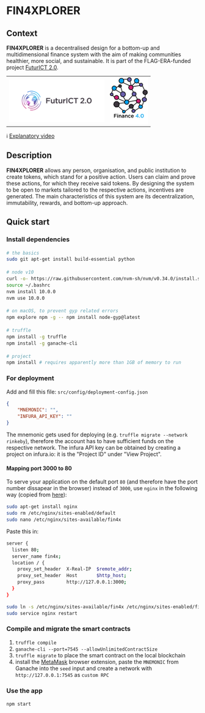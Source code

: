 # FIN4XPLORER

## Context

**FIN4XPLORER** is a decentralised design for a bottom-up and multidimensional finance system with the aim of making communities healthier, more social, and sustainable. It is part of the FLAG-ERA-funded project [FuturICT 2.0](https://futurict2.eu/).

<table border="0"><tr><td>
<a href="https://futurict2.eu/"><img src="public/project-logos/FuturICT2_logo_on_white.png" width="250" ></a></td>
<td>
<img src="public/project-logos/Fin4_logo_on_white.jpg" width="100">
</td></tr></table>

ℹ️ [Explanatory video](http://www.youtube.com/watch?v=oNlKdHjvExo)

## Description

**FIN4XPLORER** allows any person, organisation, and public institution to create tokens, which stand for a positive action. Users can claim and prove these actions, for which they receive said tokens. By designing the system to be open to markets tailored to the respective actions, incentives are generated. The main characteristics of this system are its decentralization, immutability, rewards, and bottom-up approach.

## Quick start

### Install dependencies

```sh
# the basics
sudo git apt-get install build-essential python

# node v10
curl -o- https://raw.githubusercontent.com/nvm-sh/nvm/v0.34.0/install.sh | bash
source ~/.bashrc
nvm install 10.0.0
nvm use 10.0.0

# on macOS, to prevent gyp related errors
npm explore npm -g -- npm install node-gyp@latest

# truffle
npm install -g truffle
npm install -g ganache-cli

# project
npm install # requires apparently more than 1GB of memory to run
```

### For deployment
Add and fill this file: `src/config/deployment-config.json`
```json
{
    "MNEMONIC": "",
    "INFURA_API_KEY": ""
}
```

The mnemonic gets used for deploying (e.g. `truffle migrate --network rinkeby`), therefore the account has to have sufficient funds on the respective network. The infura API key can be obtained by creating a project on infura.io: it is the "Project ID" under "View Project".

#### Mapping port 3000 to 80

To serve your application on the default port `80` (and therefore have the port number dissapear in the browser) instead of `3000`, use `nginx` in the following way (copied from [here](https://link.medium.com/MW5iaxQ96Z)):
```sh
sudo apt-get install nginx
sudo rm /etc/nginx/sites-enabled/default
sudo nano /etc/nginx/sites-available/fin4x
```
Paste this in:
```sh
server {
  listen 80;
  server_name fin4x;
  location / {
    proxy_set_header  X-Real-IP  $remote_addr;
    proxy_set_header  Host       $http_host;
    proxy_pass        http://127.0.0.1:3000;
  }
}
```
```sh
sudo ln -s /etc/nginx/sites-available/fin4x /etc/nginx/sites-enabled/fin4x
sudo service nginx restart
```

### Compile and migrate the smart contracts

1. `truffle compile`
2. `ganache-cli --port=7545 --allowUnlimitedContractSize`
3. `truffle migrate` to place the smart contract on the local blockchain
4. install the [MetaMask](https://metamask.io/) browser extension, paste the `MNEMONIC` from Ganache into the `seed` input and create a network with `http://127.0.0.1:7545` as `custom RPC`

### Use the app
```sh
npm start
```
